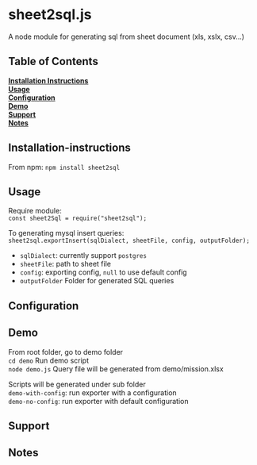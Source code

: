 # sheet2sql.js
A node module for generating sql from sheet document (xls, xslx, csv...)

## Table of Contents
**[Installation Instructions](#installation-instructions)**<br>
**[Usage](#Usage)**<br>
**[Configuration](#Configuration)**<br>
**[Demo](#Demo)**<br>
**[Support](#Support)**<br>
**[Notes](#Notes)**<br>



## Installation-instructions
From npm: `npm install sheet2sql`
## Usage
Require module:<br>
`const sheet2Sql = require("sheet2sql");`

To generating mysql insert queries:<br>
`sheet2sql.exportInsert(sqlDialect, sheetFile, config, outputFolder);`
* `sqlDialect`: currently support `postgres` 
* `sheetFile`: path to sheet file
* `config`: exporting config, `null` to use default config
* `outputFolder` Folder for generated SQL queries
## Configuration

## Demo
From root folder, go to demo folder<br>
```cd demo```
Run demo script<br>
```node demo.js```
Query file will be generated from demo/mission.xlsx<br>

Scripts will be generated under sub folder<br>
```demo-with-config```: run exporter with a configuration<br>
```demo-no-config```: run exporter with default configuration<br>



## Support

## Notes




